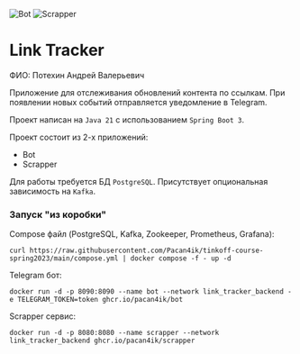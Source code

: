 ![Bot](https://github.com/Pacan4ik/tinkoff-course-spring2023/actions/workflows/bot.yml/badge.svg)
![Scrapper](https://github.com/Pacan4ik/tinkoff-course-spring2023/actions/workflows/scrapper.yml/badge.svg)

# Link Tracker

ФИО: Потехин Андрей Валерьевич

Приложение для отслеживания обновлений контента по ссылкам.
При появлении новых событий отправляется уведомление в Telegram.

Проект написан на `Java 21` с использованием `Spring Boot 3`.

Проект состоит из 2-х приложений:
* Bot
* Scrapper

Для работы требуется БД `PostgreSQL`. Присутствует опциональная зависимость на `Kafka`.

### Запуск "из коробки"
Compose файл (PostgreSQL, Kafka, Zookeeper, Prometheus, Grafana):
``` shell
curl https://raw.githubusercontent.com/Pacan4ik/tinkoff-course-spring2023/main/compose.yml | docker compose -f - up -d 
```
Telegram бот:
``` shell
docker run -d -p 8090:8090 --name bot --network link_tracker_backend -e TELEGRAM_TOKEN=token ghcr.io/pacan4ik/bot
```
Scrapper сервис:
``` shell
docker run -d -p 8080:8080 --name scrapper --network link_tracker_backend ghcr.io/pacan4ik/scrapper
```
